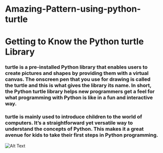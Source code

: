# Amazing-Pattern-using-python-turtle

# Getting to Know the Python turtle Library
### turtle is a pre-installed Python library that enables users to create pictures and shapes by providing them with a virtual canvas. The onscreen pen that you use for drawing is called the turtle and this is what gives the library its name. In short, the Python turtle library helps new programmers get a feel for what programming with Python is like in a fun and interactive way.

### turtle is mainly used to introduce children to the world of computers. It’s a straightforward yet versatile way to understand the concepts of Python. This makes it a great avenue for kids to take their first steps in Python programming. 


![Alt Text]("Turtle_pattern_Outpt.png")
